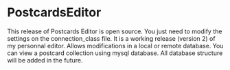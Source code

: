 # PostcardsEditor

This release of Postcards Editor is open source. You just need to modify the settings on the connection_class file.
It is a working release (version 2) of my personnal editor. Allows modifications in a local or remote database.
You can view a postcard collection using mysql database. All database structure will be added in the future.
